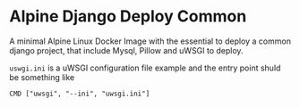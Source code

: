 # Alpine Django Deploy Common

A minimal Alpine Linux Docker Image with the essential to deploy a common django project, that include Mysql, Pillow and uWSGI to deploy.

`uswgi.ini` is a uWSGI configuration file example and the entry point shuld be something like

```
CMD ["uwsgi", "--ini", "uwsgi.ini"]
```
